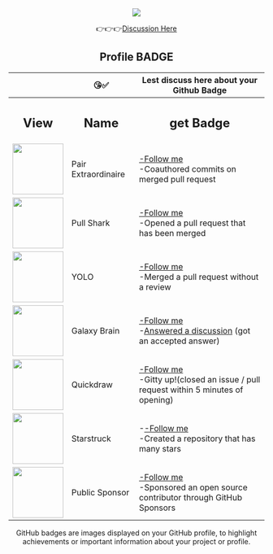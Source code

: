 <div align="center">
  <img src="https://raw.githubusercontent.com/NGUENAZEBS/NGUENAZEBS/b148c8a2db97e57892697b84916ccdf289765cee/.github/workflows/Private/statPILOTEZEBS.svg"/>
  
 👉👉👉<a href="https://github.com/codeurzebs/GitHub-Achievements/discussions">Discussion Here</a>
  
 ## Profile BADGE
 
 |  | 😘✅ | Lest discuss here about your Github Badge |
 | -- | -- | -- |
 | <h2 align="center">View</h2> | <h2 align="center">Name</h2> | <h2 align="center">get Badge</h2> |
 | <img src="https://github.com/NGUENAZEBS/NGUENAZEBS/blob/main/.github/workflows/Private/Achivments/CodeurZebsAChi.png?raw=true" width="100px"/> | Pair Extraordinaire | <a href="https://github.com/codeurzebs">-Follow me</a> <br> -Coauthored commits on merged pull request |
 | <img src="https://github.com/NGUENAZEBS/NGUENAZEBS/blob/main/.github/workflows/Private/Achivments/CodeurZEBSachiv.png?raw=true" width="100px"/> | Pull Shark | <a href="https://github.com/codeurzebs">-Follow me</a> <br>-Opened a pull request that has been merged |
 | <img src="https://github.com/NGUENAZEBS/NGUENAZEBS/blob/main/.github/workflows/Private/Achivments/CodeurZebsAA.png?raw=true" width="100px"/> | YOLO | <a href="https://github.com/codeurzebs">-Follow me</a> <br>-Merged a pull request without a review |
 | <img src="https://github.com/NGUENAZEBS/NGUENAZEBS/blob/main/.github/workflows/Private/Achivments/CodeurZEBSa.png?raw=true" width="100px"/> | Galaxy Brain | <a href="https://github.com/codeurzebs">-Follow me</a><br>-<a href="https://github.com/codeurzebs/GitHub-Achievements/discussions/categories/q-a">Answered a discussion</a> (got an accepted answer) |
 | <img src="https://github.com/NGUENAZEBS/NGUENAZEBS/blob/main/.github/workflows/Private/Achivments/CodeurZebsACh.png?raw=true" width="100px"/> | Quickdraw | <a href="https://github.com/codeurzebs">-Follow me</a><br>-Gitty up!(closed an issue / pull request within 5 minutes of opening) |
 | <img src="https://github.com/NGUENAZEBS/NGUENAZEBS/blob/main/.github/workflows/Private/Achivments/CodeurZEBSStartAC.png?raw=true" width="100px"/> | Starstruck | -<a href="https://github.com/codeurzebs">-Follow me</a><br>-Created a repository that has many stars |
 | <img src="https://github.com/NGUENAZEBS/NGUENAZEBS/blob/main/.github/workflows/Private/Achivments/CodeurZEBSzz.png?raw=true" width="100px"/> | Public Sponsor | <a href="https://github.com/codeurzebs">-Follow me</a><br>-Sponsored an open source contributor through GitHub Sponsors |
 
 
 GitHub badges are images displayed on your GitHub profile, to highlight achievements or important information about your project or profile.
</div>

